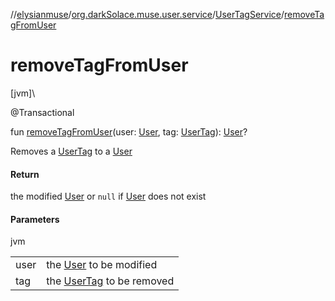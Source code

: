 //[elysianmuse](../../../index.md)/[org.darkSolace.muse.user.service](../index.md)/[UserTagService](index.md)/[removeTagFromUser](remove-tag-from-user.md)

# removeTagFromUser

[jvm]\

@Transactional

fun [removeTagFromUser](remove-tag-from-user.md)(user: [User](../../org.darkSolace.muse.user.model/-user/index.md), tag: [UserTag](../../org.darkSolace.muse.user.model/-user-tag/index.md)): [User](../../org.darkSolace.muse.user.model/-user/index.md)?

Removes a [UserTag](../../org.darkSolace.muse.user.model/-user-tag/index.md) to a [User](../../org.darkSolace.muse.user.model/-user/index.md)

#### Return

the modified [User](../../org.darkSolace.muse.user.model/-user/index.md) or `null`
if [User](../../org.darkSolace.muse.user.model/-user/index.md) does not exist

#### Parameters

jvm

| | |
|---|---|
| user | the [User](../../org.darkSolace.muse.user.model/-user/index.md) to be modified |
| tag | the [UserTag](../../org.darkSolace.muse.user.model/-user-tag/index.md) to be removed |
